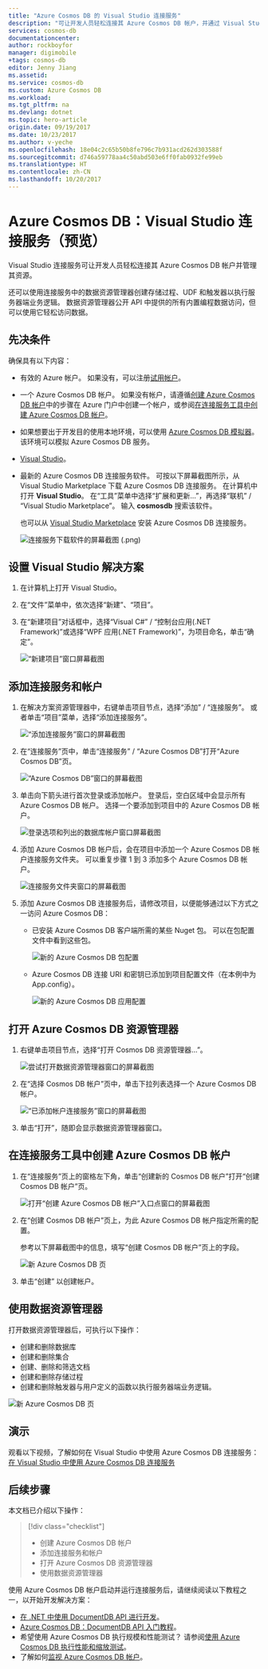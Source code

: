 ```yaml
---
title: "Azure Cosmos DB 的 Visual Studio 连接服务"
description: "可让开发人员轻松连接其 Azure Cosmos DB 帐户，并通过 Visual Studio 连接服务管理资源"
services: cosmos-db
documentationcenter: 
author: rockboyfor
manager: digimobile
+tags: cosmos-db
editor: Jenny Jiang
ms.assetid: 
ms.service: cosmos-db
ms.custom: Azure Cosmos DB
ms.workload: 
ms.tgt_pltfrm: na
ms.devlang: dotnet
ms.topic: hero-article
origin.date: 09/19/2017
ms.date: 10/23/2017
ms.author: v-yeche
ms.openlocfilehash: 18e04c2c65b50b8fe796c7b931acd262d303588f
ms.sourcegitcommit: d746a59778aa4c50abd503e6ff0fab0932fe99eb
ms.translationtype: HT
ms.contentlocale: zh-CN
ms.lasthandoff: 10/20/2017
---
```

# <a name="azure-cosmos-db-visual-studio-connected-service-preview"></a>Azure Cosmos DB：Visual Studio 连接服务（预览）

Visual Studio 连接服务可让开发人员轻松连接其 Azure Cosmos DB 帐户并管理其资源。

还可以使用连接服务中的数据资源管理器创建存储过程、UDF 和触发器以执行服务器端业务逻辑。 数据资源管理器公开 API 中提供的所有内置编程数据访问，但可以使用它轻松访问数据。

## <a name="prerequisites"></a>先决条件

确保具有以下内容：

* 有效的 Azure 帐户。 如果没有，可以注册[试用帐户](https://www.azure.cn/pricing/1rmb-trial/)。 
* 一个 Azure Cosmos DB 帐户。 如果没有帐户，请遵循[创建 Azure Cosmos DB 帐户](create-documentdb-dotnet.md)中的步骤在 Azure 门户中创建一个帐户，或参阅[在连接服务工具中创建 Azure Cosmos DB 帐户](#Create-an-Azure-Cosmo-DB-account-in-Connected-Service-tool)。 
* 如果想要出于开发目的使用本地环境，可以使用 [Azure Cosmos DB 模拟器](local-emulator.md)。 该环境可以模拟 Azure Cosmos DB 服务。
* [Visual Studio](http://www.visualstudio.com/)。
* 最新的 Azure Cosmos DB 连接服务软件。 可按以下屏幕截图所示，从 Visual Studio Marketplace 下载 Azure Cosmos DB 连接服务。 在计算机中打开 **Visual Studio**。 在“工具”菜单中选择“扩展和更新...”，再选择“联机” / “Visual Studio Marketplace”。 输入 **cosmosdb** 搜索该软件。

    也可以从 [Visual Studio Marketplace](https://go.microsoft.com/fwlink/?linkid=858709) 安装 Azure Cosmos DB 连接服务。

    ![连接服务下载软件的屏幕截图 (.png)](./media/connected-service/connected-service-downloadbits.png) 

## <a id="SetupVS"></a>设置 Visual Studio 解决方案
1. 在计算机上打开 Visual Studio。
2. 在“文件”菜单中，依次选择“新建”、“项目”。
3. 在“新建项目”对话框中，选择“Visual C#” / “控制台应用(.NET Framework)”或选择“WPF 应用(.NET Framework)”，为项目命名，单击“确定”。

    ![“新建项目”窗口屏幕截图](./media/connected-service/connected-service-new-project.png)

## <a name="add-connected-service-and-add-account"></a>添加连接服务和帐户
1. 在解决方案资源管理器中，右键单击项目节点，选择“添加” / “连接服务”。 或者单击“项目”菜单，选择“添加连接服务”。

    ![“添加连接服务”窗口的屏幕截图](./media/connected-service/connected-service-add-connectedservice-rightclick.png)
2. 在“连接服务”页中，单击“连接服务” / “Azure Cosmos DB”打开“Azure Cosmos DB”页。

    ![“Azure Cosmos DB”窗口的屏幕截图](./media/connected-service/connected-service-choose-azure-cosmosdb.png)
3. 单击向下箭头进行首次登录或添加帐户。 登录后，空白区域中会显示所有 Azure Cosmos DB 帐户。 选择一个要添加到项目中的 Azure Cosmos DB 帐户。

    ![登录选项和列出的数据库帐户窗口屏幕截图](./media/connected-service/connected-service-add-db-account.png)
4. 添加 Azure Cosmos DB 帐户后，会在项目中添加一个 Azure Cosmos DB 帐户连接服务文件夹。 可以重复步骤 1 到 3 添加多个 Azure Cosmos DB 帐户。

    ![连接服务文件夹窗口的屏幕截图](./media/connected-service/connected-service-add-connectedservice-folder.png)

5. 添加 Azure Cosmos DB 连接服务后，请修改项目，以便能够通过以下方式之一访问 Azure Cosmos DB：

    * 已安装 Azure Cosmos DB 客户端所需的某些 Nuget 包。 可以在包配置文件中看到这些包。 

        ![新的 Azure Cosmos DB 包配置](./media/connected-service/connected-service-packages-config.png)   

    * Azure Cosmos DB 连接 URI 和密钥已添加到项目配置文件（在本例中为 App.config）。 

        ![新的 Azure Cosmos DB 应用配置](./media/connected-service/connected-service-app-config.png) 

## <a name="open-azure-cosmos-db-explorer"></a>打开 Azure Cosmos DB 资源管理器
1. 右键单击项目节点，选择“打开 Cosmos DB 资源管理器...”。

    ![尝试打开数据资源管理器窗口的屏幕截图](./media/connected-service/connected-service-right-click-open-data-exporer.png)
2. 在“选择 Cosmos DB 帐户”页中，单击下拉列表选择一个 Azure Cosmos DB 帐户。

    ![“已添加帐户连接服务”窗口的屏幕截图](./media/connected-service/connected-service-open-explorer.png)
3. 单击“打开”，随即会显示数据资源管理器窗口。

## <a id="Create-an-Azure-Cosmo-DB-account-in-Connected-Service-tool"></a>在连接服务工具中创建 Azure Cosmos DB 帐户
1. 在“连接服务”页上的窗格左下角，单击“创建新的 Cosmos DB 帐户”打开“创建 Cosmos DB 帐户”页。

    ![打开“创建 Azure Cosmos DB 帐户”入口点窗口的屏幕截图](./media/connected-service/connected-service-click-new-db-account.png)
2. 在“创建 Cosmos DB 帐户”页上，为此 Azure Cosmos DB 帐户指定所需的配置。

    参考以下屏幕截图中的信息，填写“创建 Cosmos DB 帐户”页上的字段。 

    ![新 Azure Cosmos DB 页](./media/connected-service/connected-service-create-new-account.png)        
3. 单击“创建”  以创建帐户。

## <a name="use-data-explorer"></a>使用数据资源管理器

打开数据资源管理器后，可执行以下操作：
* 创建和删除数据库
* 创建和删除集合
* 创建、删除和筛选文档
* 创建和删除存储过程
* 创建和删除触发器与用户定义的函数以执行服务器端业务逻辑。 

![新 Azure Cosmos DB 页](./media/connected-service/connected-service-dataexplorerui.png)

## <a name="demo"></a>演示

观看以下视频，了解如何在 Visual Studio 中使用 Azure Cosmos DB 连接服务：[在 Visual Studio 中使用 Azure Cosmos DB 连接服务](https://go.microsoft.com/fwlink/?linkid=858711)

## <a name="next-steps"></a>后续步骤
本文档已介绍以下操作：

> [!div class="checklist"]
> * 创建 Azure Cosmos DB 帐户
> * 添加连接服务和帐户
> * 打开 Azure Cosmos DB 资源管理器
> * 使用数据资源管理器

使用 Azure Cosmos DB 帐户启动并运行连接服务后，请继续阅读以下教程之一，以开始开发解决方案：

* [在 .NET 中使用 DocumentDB API 进行开发](tutorial-develop-documentdb-dotnet.md)。
* [Azure Cosmos DB：DocumentDB API 入门教程](documentdb-get-started.md)。
* 希望使用 Azure Cosmos DB 执行规模和性能测试？ 请参阅[使用 Azure Cosmos DB 执行性能和缩放测试](performance-testing.md)。
* 了解如何[监视 Azure Cosmos DB 帐户](monitor-accounts.md)。

<!--Update_Description: new articles on cosmosdb connected service-->